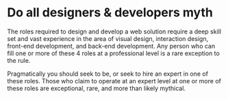 # Do all designers & developers myth

The roles required to design and develop a web solution require a deep skill set and vast experience in the area of visual design, interaction design, front-end development, and back-end development. Any person who can fill one or more of these 4 roles at a professional level is a rare exception to the rule.

Pragmatically you should seek to be, or seek to hire an expert in one of these roles. Those who claim to operate at an expert level at one or more of these roles are exceptional, rare, and more than likely mythical.
















 






